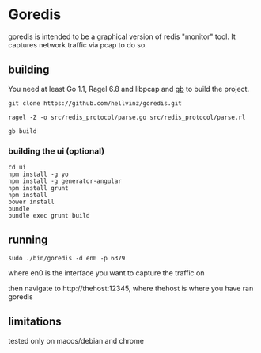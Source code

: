 # Goredis

goredis is intended to be a graphical version of redis "monitor" tool.
It captures network traffic via pcap to do so.

## building

You need at least Go 1.1, Ragel 6.8 and libpcap and [gb](http://getgb.io/) to build the project.

```
git clone https://github.com/hellvinz/goredis.git

ragel -Z -o src/redis_protocol/parse.go src/redis_protocol/parse.rl

gb build
```

### building the ui (optional)

```
cd ui
npm install -g yo
npm install -g generator-angular
npm install grunt
npm install
bower install
bundle
bundle exec grunt build
```

## running

```
sudo ./bin/goredis -d en0 -p 6379
```

where en0 is the interface you want to capture the traffic on

then navigate to http://thehost:12345, where thehost is where you have ran goredis

## limitations

tested only on macos/debian and chrome
